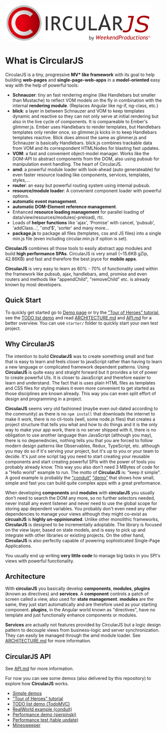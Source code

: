 ![CircularJS](circularjs-logo.png)

# What is CircularJS

CircularJS is a tiny, progressive **MV\* like framework** with its goal to help building **web-pages** and **single-page-web-apps** in a **model-oriented** easy way with the help of powerful tools:

 - **Schnauzer**: tiny an fast rendering engine (like Handlebars but smaller than Mustache) to reflect VOM models on the fly in combination with the internal **rendering module**. (Replaces Angular like ng-if, ng-class, etc.)
 - **blick**: a layer in between Schnauzer and VOM to keep templates dynamic and reactive so they can not only serve at initial rendering but also in the live cycle of components.
 It is compareable to Ember's glimmer.js. Ember uses Handlebars to render templates, but Handlebars templates only render once, so glimmer.js kicks in to keep Handlebars templates reactive. Blick does almost the same as glimmer.js and Schnauzer is basically Handlebars. blick.js combines trackable data from VOM and its correspondent HTMLNodes for blasting fast updates.
  - **VOM**: a fast and convenient object-model manager. Works like the DOM-API to abstract components from the DOM, also using pubsub for manipulation event handling. The heart of CircularJS.
 - **amd**: a powerful module loader with look-ahead (auto generateable) for even faster resource loading like components, services, templates, styles,...
 - **router**: an easy but powerful routing system using internal pubsub.
 - **resource/module loader**: A convenient component loader with powerful options.
 - **automatic event management**.
 - **automatic DOM-Element reference management**.
 - Enhanced **resource loading management** for parallel loading of data/view/resources/modules(-preload), rtc.
 - Loads of **helper functions** like 'ajax', 'Promise' with cancel, 'pubsub', 'addClass...', '$' and '$$', 'sorter' and many more...
 - **package.js** to package all files (templates, css and JS files) into a single min.js file (even including circular.min.js if option is set).


**CircularJS** combines all those tools to easily abstract app modules and build **high performance SPAs**. CircularJS is very small (~15.6KB gZip, 42.86KB) and fast and therefore the best joyce for **mobile apps**.

**CircularJS** is very easy to learn as 60% - 70% of functionality used within the framework like pubsub, ajax, handlebars, amd, promise and even routers and methods like "appendChild", "removeChild" etc. is already known by most developers.

## Quick Start

To quickly get started go to [Demo page](https://pitpik.github.io/circularjs/) or try the ["Tour of Heroes" tutorial](heroes), see the [TODO list demo](https://pitpik.github.io/circularjs/todo) and read [ARCHITECTURE.md](ARCHITECTURE.md) and [API.md](API.md) for a better overview.
You can use `starter/` folder to quickly start your own test project.

## Why CircularJS

The intention to build **CircularJS** was to create something small and fast that is easy to learn and feels closer to javaScript rather than having to learn a new language or complicated framework dependent patterns.
Using **CircularJS** is quite easy and straight forward but it provides a lot of power to create powerful UIs.
It is closer to JavaScript and therefore easier to learn and understand. The fact that is uses plain HTML files as templates and CSS files for styling makes it even more convenient to get started as those disciplines are known already. This way you can even split effort of design and programming in a project.

**CircularJS** seems very old fashioned (maybe even out-dated according to the community) as there is no `npm install` that downloads the internet to make it work, there is no cli-tools (well, some node.js files) that creates a project structure that tells you what and how to do things and it is the only way to make your app work, there is no server shipped with it, there is no obligation to use another language than JavaScript (although you may), there is no depenedncies, nothing tells you that you are forced to follow modern design patterns like Observables, Redux, TypeScript, etc. although you may do so if it's serving your project, but it's up to you or your team to decide.
It's just one script tag you need to start creating your reusable components and start creating powerful SPIs with the power of tools you probably already know. This way you also don't need 3 MBytes of code for a "Hello world" example to run. The motto of **CircularJS** is: "keep it simple".
A good example is probably the ["conduit"](https://github.com/PitPik/circularjs/tree/master/conduit) ["demo"](https://pitpik.github.io/circularjs/conduit/) that shows how small, simple and fast you can build quite complex apps with a great preformance.

When developing **components** and **modules** with **circularJS** you usually don't need to search the DOM any more, so no further selectors needed, never install any event listener and never need to use the global scope for storing app dependent variables. You probably don't even need any other dependencies to manage your views although they might co-exist as **circualrJS** is **highly un-oppinionated**. Unlike other monolithic frameworks, **CircularJS** is designed to be incrementally adoptable. The library is focused on the view layer, based on state models, and is easy to pick up and integrate with other libraries or existing projects. On the other hand, **CircularJS** is also perfectly capable of powering sophisticated Single-Page Applications.

You usually end up writing **very little code** to manage big tasks in you SPI's views with powerful functionality.

## Architecture

With **circularJS** you basically develop **components**, **modules**, **plugins** (known as directives) and **services**.
A **component** controls a patch of screen called a view, also used for **state management**. **modules** are the same, they just start automatically and are therefore used as your starting component. **plugins**, in the Angular world known as "directives", have no template and just functionally enhance components or modules.

**Services** are actually not features provided by CircularJS but a logic design pattern to decouple views from business-logic and server synchronization. They can easily be managed through the amd module loader.
See [ARCHITECTURE.md](ARCHITECTURE.md) for more information.

## CircularJS API

See [API.md](API.md) for more information.


For now you can see some demos (also delivered by this repository) to explore how **CircularJS** works.

* [Simple demos](https://pitpik.github.io/circularjs)
* ["Tour of Heroes" tutorial](https://pitpik.github.io/circularjs/heroes)
* [TODO list demo (TodoMVC)](https://pitpik.github.io/circularjs/todo)
* [RealWorld example (conduit)](https://pitpik.github.io/circularjs/conduit)
* [Performance demo (sierpinski)](https://pitpik.github.io/circularjs/sierpinski)
* [Performance test (table update)](https://pitpik.github.io/circularjs/performance)
* [Minesweeper](https://pitpik.github.io/circularjs/minesweeper)
